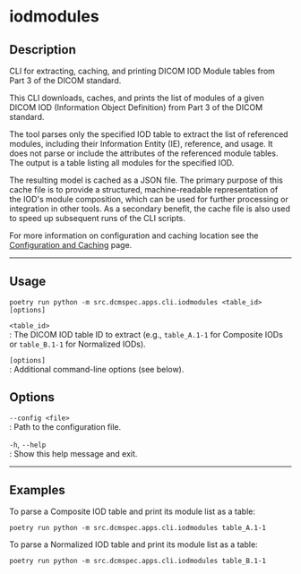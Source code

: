 # iodmodules

## Description

CLI for extracting, caching, and printing DICOM IOD Module tables from Part 3 of the DICOM standard.

This CLI downloads, caches, and prints the list of modules of a given DICOM IOD (Information Object Definition) from Part 3 of the DICOM standard.

The tool parses only the specified IOD table to extract the list of referenced modules, including their Information Entity (IE), reference, and usage. It does not parse or include the attributes of the referenced module tables. The output is a table listing all modules for the specified IOD.

The resulting model is cached as a JSON file. The primary purpose of this cache file is to provide a structured, machine-readable representation of the IOD's module composition, which can be used for further processing or integration in other tools. As a secondary benefit, the cache file is also used to speed up subsequent runs of the CLI scripts.

For more information on configuration and caching location see the [Configuration and Caching](../../configuration.md) page.

---

## Usage

    poetry run python -m src.dcmspec.apps.cli.iodmodules <table_id> [options]

`<table_id>`  
: The DICOM IOD table ID to extract (e.g., `table_A.1-1` for Composite IODs or `table_B.1-1` for Normalized IODs).

`[options]`  
: Additional command-line options (see below).

## Options

`--config <file>`  
: Path to the configuration file.

`-h`, `--help`  
: Show this help message and exit.

---

## Examples

To parse a Composite IOD table and print its module list as a table:

    poetry run python -m src.dcmspec.apps.cli.iodmodules table_A.1-1

To parse a Normalized IOD table and print its module list as a table:

    poetry run python -m src.dcmspec.apps.cli.iodmodules table_B.1-1
